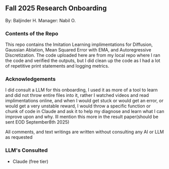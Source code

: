 ## Fall 2025 Research Onboarding
By: Baljinder H.
Manager: Nabil O.

### Contents of the Repo

This repo contains the Imitation Learning implimentations for Diffusion, Gaussian Ablation, Mean Squared Error with EMA, and Autoregressive Discretization. The code uploaded here are from my local repo where I ran the code and verified the outputs, but I did clean up the code as I had a lot of repetitive print statements and logging metrics.

### Acknowledgements

I did consult a LLM for this onboarding, I used it as more of a tool to learn and did not throw entire files into it, rather I watched videos and read implimentations online, and when I would get stuck or would get an error, or would get a very unstable reward, I would throw a specific function or chunk of code in Claude and ask it to help my diagnose and learn what I can improve upon and why. Ill mention this more in the result paper(should be sent EOD September8th 2025)


All comments, and text writings are written without consulting any AI or LLM as requested

### LLM's Consulted
- Claude (free tier)







